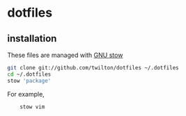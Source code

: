 # dotfiles

## installation

These files are managed with [GNU stow][1]

```bash
git clone git://github.com/twilton/dotfiles ~/.dotfiles
cd ~/.dotfiles
stow 'package'
```

For example,

```bash
    stow vim
```

[1]: https://www.gnu.org/software/stow/
